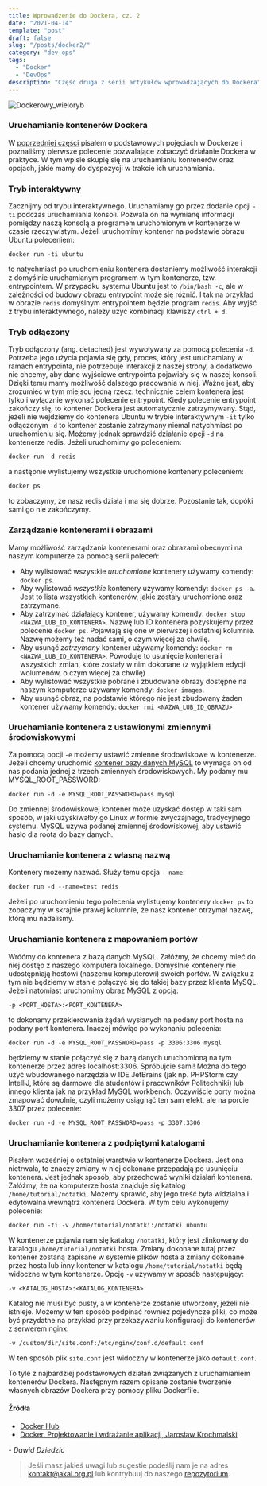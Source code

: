 ```yaml
---
title: Wprowadzenie do Dockera, cz. 2
date: "2021-04-14"
template: "post"
draft: false
slug: "/posts/docker2/"
category: "dev-ops"
tags:
  - "Docker"
  - "DevOps"
description: "Część druga z serii artykułów wprowadzających do Dockera"
---
```


![Dockerowy_wieloryb](/media/docker.png)

### Uruchamianie kontenerów Dockera
W [poprzedniej części](/posts/docker1/) pisałem o podstawowych pojęciach w Dockerze i poznaliśmy pierwsze polecenie
pozwalające zobaczyć działanie Dockera w praktyce. W tym wpisie skupię się na uruchamianiu kontenerów oraz opcjach,
jakie mamy do dyspozycji w trakcie ich uruchamiania.

### Tryb interaktywny
Zacznijmy od trybu interaktywnego. Uruchamiamy go przez dodanie opcji `-ti` podczas uruchamiania konsoli. Pozwala on na
wymianę informacji pomiędzy naszą konsolą a programem uruchomionym w kontenerze w czasie rzeczywistym. Jeżeli uruchomimy
kontener na podstawie obrazu Ubuntu poleceniem:
```
docker run -ti ubuntu
```
to natychmiast po uruchomieniu kontenera dostaniemy możliwość interakcji z domyślnie uruchamianym programem w tym kontenerze, 
tzw. entrypointem. W przypadku systemu Ubuntu jest to `/bin/bash -c`, ale w zależności od budowy obrazu entrypoint może 
się różnić. I tak na przykład w obrazie `redis` domyślnym entrypointem będzie program `redis`. Aby wyjść z trybu 
interaktywnego, należy użyć kombinacji klawiszy `ctrl + d`.

### Tryb odłączony
Tryb odłączony (ang. detached) jest wywoływany za pomocą polecenia `-d`. Potrzeba jego użycia pojawia się gdy, proces, który
jest uruchamiany w ramach entrypointa, nie potrzebuje interakcji z naszej strony, a dodatkowo nie chcemy, aby dane wyjściowe
entrypointa pojawiały się w naszej konsoli. Dzięki temu mamy możliwość dalszego pracowania w niej. Ważne jest, aby 
zrozumieć w tym miejscu jedną rzecz: technicznie celem kontenera jest tylko i wyłącznie wykonać polecenie entrypoint. 
Kiedy polecenie entrypoint zakończy się, to kontener Dockera jest automatycznie zatrzymywany. Stąd, jeżeli nie wejdziemy 
do kontenera Ubuntu w trybie interaktywnym `-it` tylko odłączonym `-d` to kontener zostanie zatrzymany niemal natychmiast 
po uruchomieniu się. Możemy jednak sprawdzić działanie opcji `-d` na kontenerze redis. Jeżeli uruchomimy go poleceniem:
```
docker run -d redis
```
a następnie wylistujemy wszystkie uruchomione kontenery poleceniem: 
```
docker ps
```
to zobaczymy, że nasz redis działa i ma się dobrze. Pozostanie tak, dopóki sami go nie zakończymy.

### Zarządzanie kontenerami i obrazami
Mamy możliwość zarządzania kontenerami oraz obrazami obecnymi na naszym komputerze za pomocą serii poleceń:
- Aby wylistować wszystkie *uruchomione* kontenery używamy komendy: `docker ps`.
- Aby wylistować *wszystkie* kontenery używamy komendy: `docker ps -a`. Jest to lista wszystkich kontenerów, jakie zostały 
uruchomione oraz zatrzymane.
- Aby zatrzymać działający kontener, używamy komendy: `docker stop <NAZWA_LUB_ID_KONTENERA>`. Nazwę lub ID kontenera pozyskujemy
przez polecenie `docker ps`. Pojawiają się one w pierwszej i ostatniej kolumnie. Nazwę możemy też nadać sami, o czym więcej 
za chwilę.
- Aby usunąć *zatrzymany* kontener używamy komendy: `docker rm <NAZWA_LUB_ID_KONTENERA>`. Powoduje to usunięcie kontenera
i wszystkich zmian, które zostały w nim dokonane (z wyjątkiem edycji wolumenów, o czym więcej za chwilę)
- Aby wylistować wszystkie pobrane i zbudowane obrazy dostępne na naszym komputerze używamy komendy: `docker images`.
- Aby usunąć obraz, na podstawie którego nie jest zbudowany żaden kontener używamy komendy: `docker rmi <NAZWA_LUB_ID_OBRAZU>`

### Uruchamianie kontenera z ustawionymi zmiennymi środowiskowymi
Za pomocą opcji `-e` możemy ustawić zmienne środowiskowe w kontenerze. Jeżeli chcemy uruchomić [kontener bazy danych MySQL](https://hub.docker.com/_/mysql)
to wymaga on od nas podania jednej z trzech zmiennych środowiskowych. My podamy mu MYSQL\_ROOT\_PASSWORD:
```
docker run -d -e MYSQL_ROOT_PASSWORD=pass mysql
```
Do zmiennej środowiskowej kontener może uzyskać dostęp w taki sam sposób, w jaki uzyskiwałby go Linux w formie zwyczajnego, 
tradycyjnego systemu. MySQL używa podanej zmiennej środowiskowej, aby ustawić hasło dla roota do bazy danych. 

### Uruchamianie kontenera z własną nazwą
Kontenery możemy nazwać. Służy temu opcja `--name`:
```
docker run -d --name=test redis
```
Jeżeli po uruchomieniu tego polecenia wylistujemy kontenery `docker ps` to zobaczymy w skrajnie prawej kolumnie, że nasz 
kontener otrzymał nazwę, którą mu nadaliśmy.

### Uruchamianie kontenera z mapowaniem portów
Wróćmy do kontenera z bazą danych MySQL. Załóżmy, że chcemy mieć do niej dostęp z naszego komputera lokalnego. Domyślnie
kontenery nie udostępniają hostowi (naszemu komputerowi) swoich portów. W związku z tym nie będziemy w stanie połączyć
się do takiej bazy przez klienta MySQL. Jeżeli natomiast uruchomimy obraz MySQL z opcją:
```
-p <PORT_HOSTA>:<PORT_KONTENERA>
```
to dokonamy przekierowania żądań wysłanych na podany port hosta na podany port kontenera. Inaczej mówiąc po wykonaniu
polecenia:
```
docker run -d -e MYSQL_ROOT_PASSWORD=pass -p 3306:3306 mysql
```
będziemy w stanie połączyć się z bazą danych uruchomioną na tym kontenerze przez adres localhost:3306. Spróbujcie sami!
Można do tego użyć wbudowanego narzędzia w IDE JetBrains (jak np. PHPStorm czy IntelliJ, które są darmowe dla studentów i
pracowników Politechniki) lub innego klienta jak na przykład MySQL workbench. Oczywiście porty można zmapować dowolnie, 
czyli możemy osiągnąć ten sam efekt, ale na porcie 3307 przez polecenie:
```
docker run -d -e MYSQL_ROOT_PASSWORD=pass -p 3307:3306
```

### Uruchamianie kontenera z podpiętymi katalogami
Pisałem wcześniej o ostatniej warstwie w kontenerze Dockera. Jest ona nietrwała, to znaczy zmiany w niej
dokonane przepadają po usunięciu kontenera. Jest jednak sposób, aby przechować wyniki działań kontenera. Załóżmy, że na 
komputerze hosta znajduje się katalog `/home/tutorial/notatki`. Możemy sprawić, aby jego treść była widzialna i edytowalna
wewnątrz kontenera Dockera. W tym celu wykonujemy polecenie:
```
docker run -ti -v /home/tutorial/notatki:/notatki ubuntu
```
W kontenerze pojawia nam się katalog `/notatki`, który jest zlinkowany do katalogu `/home/tutorial/notatki` hosta. Zmiany
dokonane tutaj przez kontener zostaną zapisane w systemie plików hosta a zmiany dokonane przez hosta lub inny kontener 
w katalogu `/home/tutorial/notatki` będą widoczne w tym kontenerze. Opcję `-v` używamy w sposób następujący:
```
-v <KATALOG_HOSTA>:<KATALOG_KONTENERA>
```
Katalog nie musi być pusty, a w kontenerze zostanie utworzony, jeżeli nie istnieje. Możemy w ten sposób podpinać również 
pojedyncze pliki, co może być przydatne na przykład przy przekazywaniu konfiguracji do kontenerów z serwerem nginx:
```
-v /custom/dir/site.conf:/etc/nginx/conf.d/default.conf
```
W ten sposób plik `site.conf` jest widoczny w kontenerze jako `default.conf`.

To tyle z najbardziej podstawowych działań związanych z uruchamianiem kontenerów Dockera. Następnym razem opisane zostanie 
tworzenie własnych obrazów Dockera przy pomocy pliku Dockerfile.


#### Źródła
* [Docker Hub](https://hub.docker.com/)
* [Docker. Projektowanie i wdrażanie aplikacji, Jarosław Krochmalski](https://helion.pl/ksiazki/docker-projektowanie-i-wdrazanie-aplikacji-jaroslaw-krochmalski,docpro.htm#format/d)

*- Dawid Dziedzic*

> Jeśli masz jakieś uwagi lub sugestie podeślij nam je na adres [kontakt@akai.org.pl](mailto:kontakt@akai.org.pl) lub kontrybuuj do naszego [repozytorium](https://github.com/akai-org/blog).
